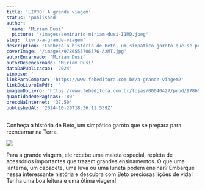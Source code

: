 ```yaml
---
title: 'LIVRO: A grande viagem'
status: 'published'
author:
  name: 'Miriam Dusi'
  picture: '/images/seminario-miriam-dusi-I1MD.jpeg'
slug: 'livro-a-grande-viagem'
description: 'Conheça a história de Beto, um simpático garoto que se prepara para reencarnar na Terra. Para a grande viagem, ele recebe uma maleta especial, repleta de acessórios importantes que trazem grandes ensinamentos. O que uma lanterna, um capacete, uma luva ou uma luneta podem ensinar? Embarque nessa interessante história e descubra com Beto preciosas lições de vida! Tenha uma boa leitura e uma ótima viagem!'
coverImage: '/images/9786555706376-AzMT.jpg'
autorEncarnado: 'Miriam Dusi'
autorDesencarnado: 'Miriam Dusi'
dataDaPublicacao: '2024'
sinopse: ''
linkParaComprar: 'https://www.febeditora.com.br/a-grande-viagem2'
linkDoLivroEmPdf: ''
imagemDoLivro: 'https://www.febeditora.com.br/lojas/00040427/prod/9786555706376.jpg'
quantidadeDePaginas: '80'
precoNaInternet: '37,50'
publishedAt: '2024-10-29T18:36:11.539Z'
---
```


Conheça a história de Beto, um simpático garoto que se prepara para reencarnar na Terra.

![](/images/9786555706376-k2NT.jpg)

Para a grande viagem, ele recebe uma maleta especial, repleta de acessórios importantes que trazem grandes ensinamentos. O que uma lanterna, um capacete, uma luva ou uma luneta podem ensinar? Embarque nessa interessante história e descubra com Beto preciosas lições de vida! Tenha uma boa leitura e uma ótima viagem!